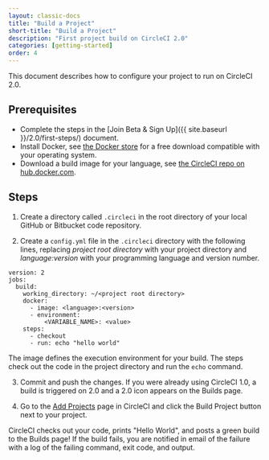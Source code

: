 ```yaml
---
layout: classic-docs
title: "Build a Project"
short-title: "Build a Project"
description: "First project build on CircleCI 2.0"
categories: [getting-started]
order: 4
---
```


This document describes how to configure your project to run on CircleCI 2.0. 

## Prerequisites

- Complete the steps in the [Join Beta & Sign Up]({{ site.baseurl }}/2.0/first-steps/) document. 
- Install Docker, see [the Docker store](https://store.docker.com/search?offering=community&type=edition) for a free download  compatible with your operating system. 
- Download a build image for your language, see [the CircleCI repo on hub.docker.com](https://hub.docker.com/u/circleci/).

## Steps

1. Create a directory called `.circleci` in the root directory of your local GitHub or Bitbucket code repository. 

2. Create a `config.yml` file in the `.circleci` directory with the following lines, replacing *project root directory* with your project directory and *language:version* with your programming language and version number.

```
version: 2
jobs:
  build:
    working_directory: ~/<project root directory>
    docker:
      - image: <language>:<version>
      - environment:
          <VARIABLE_NAME>: <value>
    steps:
      - checkout
      - run: echo "hello world"
```

The image defines the execution environment for your build. The steps check out the code in the project directory and run the `echo` command.

3. Commit and push the changes. If you were already using CircleCI 1.0, a build is triggered on 2.0 and a 2.0 icon appears on the Builds page.

4. Go to the [Add Projects](https://circleci.com/add-projects) page in CircleCI and click the Build Project button next to your project.

CircleCI checks out your code, prints "Hello World", and posts a green build to the Builds page! If the build fails, you are notified in email of the failure with a log of the failing command, exit code, and output.


